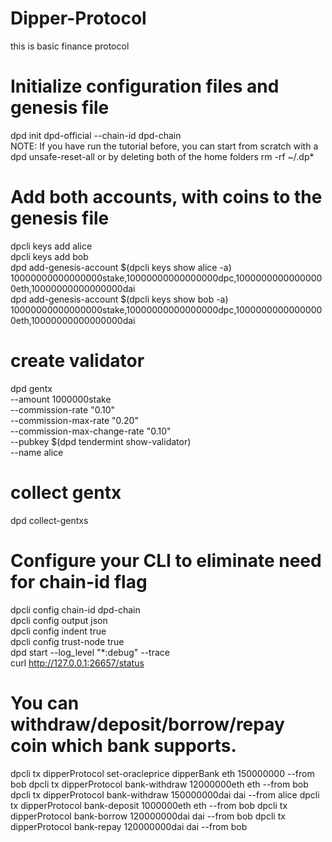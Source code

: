 # Dipper-Protocol
this is basic finance protocol


# Initialize configuration files and genesis file
dpd init dpd-official --chain-id dpd-chain\
NOTE: If you have run the tutorial before, you can start from scratch with a dpd unsafe-reset-all or by deleting both of the home folders rm -rf ~/.dp*

# Add both accounts, with coins to the genesis file
dpcli keys add alice\
dpcli keys add bob\
dpd add-genesis-account $(dpcli keys show alice -a) 10000000000000000stake,10000000000000000dpc,10000000000000000eth,10000000000000000dai\
dpd add-genesis-account $(dpcli keys show bob -a) 10000000000000000stake,10000000000000000dpc,10000000000000000eth,10000000000000000dai

# create validator
dpd gentx \
  --amount 1000000stake \
  --commission-rate "0.10" \
  --commission-max-rate "0.20" \
  --commission-max-change-rate "0.10" \
  --pubkey $(dpd tendermint show-validator) \
  --name alice

# collect gentx
dpd collect-gentxs


# Configure your CLI to eliminate need for chain-id flag
dpcli config chain-id dpd-chain\
dpcli config output json\
dpcli config indent true\
dpcli config trust-node true\
dpd start --log_level "*:debug" --trace\
curl http://127.0.0.1:26657/status

# You can withdraw/deposit/borrow/repay coin which bank supports.
dpcli tx dipperProtocol set-oracleprice dipperBank eth 150000000 --from bob
dpcli tx dipperProtocol bank-withdraw 12000000eth eth --from bob
dpcli tx dipperProtocol bank-withdraw 150000000dai dai --from alice
dpcli tx dipperProtocol bank-deposit 1000000eth eth --from bob
dpcli tx dipperProtocol bank-borrow 120000000dai dai --from bob
dpcli tx dipperProtocol bank-repay 120000000dai dai --from bob
